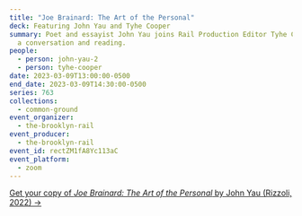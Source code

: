 ```yaml
---
title: "Joe Brainard: The Art of the Personal"
deck: Featuring John Yau and Tyhe Cooper
summary: Poet and essayist John Yau joins Rail Production Editor Tyhe Cooper for
  a conversation and reading.
people:
  - person: john-yau-2
  - person: tyhe-cooper
date: 2023-03-09T13:00:00-0500
end_date: 2023-03-09T14:30:00-0500
series: 763
collections:
  - common-ground
event_organizer:
  - the-brooklyn-rail
event_producer:
  - the-brooklyn-rail
event_id: rectZM1fA8Yc113aC
event_platform:
  - zoom
---
```

[G﻿et your copy of *Joe Brainard: The Art of the Personal* by John Yau (Rizzoli, 2022) →](https://www.rizzoliusa.com/book/9780847872114/)